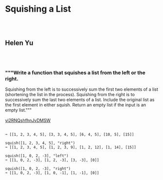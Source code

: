 # Squishing a List
<br><br>
## Helen Yu
<br><br>
### """Write a function that squishes a list from the left or the right.
Squishing from the left is to successively sum the first two elements of a list (shortening the list in the process).
Squishing from the right is to successively sum the last two elements of a list.
Include the original list as the first element in either squish.
Return an empty list if the input is an empty list."""
<br><br>
[yi2RNQshfhnJvDMSW](https://edabit.com/challenge/yi2RNQshfhnJvDMSW)
<br><br>
```squish([1, 2, 3, 4, 5], "left") 
➞ [[1, 2, 3, 4, 5], [3, 3, 4, 5], [6, 4, 5], [10, 5], [15]]

squish([1, 2, 3, 4, 5], "right")
➞ [[1, 2, 3, 4, 5], [1, 2, 3, 9], [1, 2, 12], [1, 14], [15]]

squish([1, 0, 2, -3], "left")
➞ [[1, 0, 2, -3], [1, 2, -3], [3, -3], [0]]

squish([1, 0, 2, -3], "right")
➞ [[1, 0, 2, -3], [1, 0, -1], [1, -1], [0]]
```

<br><br>

